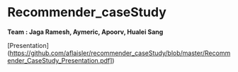 # Recommender_caseStudy

**Team : Jaga Ramesh, Aymeric, Apoorv, Hualei Sang**

[Presentation] (https://github.com/aflaisler/recommender_caseStudy/blob/master/Recommender_CaseStudy_Presentation.pdf])






